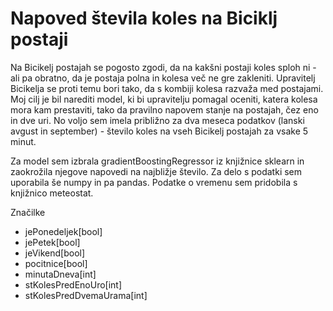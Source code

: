 # Napoved števila koles na Biciklj postaji

Na Bicikelj postajah se pogosto zgodi, da na
kakšni postaji koles sploh ni - ali pa obratno, da
je postaja polna in kolesa več ne gre zakleniti.
Upravitelj Bicikelja se proti temu bori tako, da
s kombiji kolesa razvaža med postajami. Moj cilj
je bil narediti model, ki bi upravitelju pomagal
oceniti, katera kolesa mora kam prestaviti, tako
da pravilno napovem stanje na postajah, čez eno
in dve uri. No voljo sem imela približno za dva
meseca podatkov (lanski avgust in september) -
število koles na vseh Bicikelj postajah za vsake 5
minut.

Za model sem izbrala gradientBoostingRegressor iz knjižnice
sklearn in zaokrožila njegove napovedi na najbližje
število. Za delo s podatki sem uporabila še numpy
in pa pandas. Podatke o vremenu sem pridobila s
knjižnico meteostat.

Značilke
- jePonedeljek[bool]
- jePetek[bool]
- jeVikend[bool]
- pocitnice[bool]
- minutaDneva[int]
- stKolesPredEnoUro[int]
- stKolesPredDvemaUrama[int]
